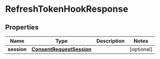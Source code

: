

# RefreshTokenHookResponse


## Properties

Name | Type | Description | Notes
------------ | ------------- | ------------- | -------------
**session** | [**ConsentRequestSession**](ConsentRequestSession.md) |  |  [optional]



